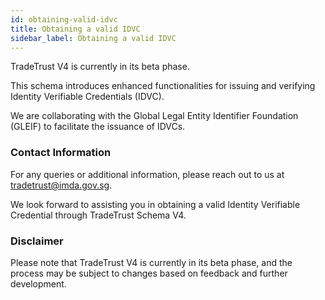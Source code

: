 ```yaml
---
id: obtaining-valid-idvc
title: Obtaining a valid IDVC
sidebar_label: Obtaining a valid IDVC
---
```


TradeTrust V4 is currently in its beta phase.

This schema introduces enhanced functionalities for issuing and verifying Identity Verifiable Credentials (IDVC).

We are collaborating with the Global Legal Entity Identifier Foundation (GLEIF) to facilitate the issuance of IDVCs.

### Contact Information
For any queries or additional information, please reach out to us at tradetrust@imda.gov.sg.

We look forward to assisting you in obtaining a valid Identity Verifiable Credential through TradeTrust Schema V4.

### Disclaimer
Please note that TradeTrust V4 is currently in its beta phase, and the process may be subject to changes based on feedback and further development.
